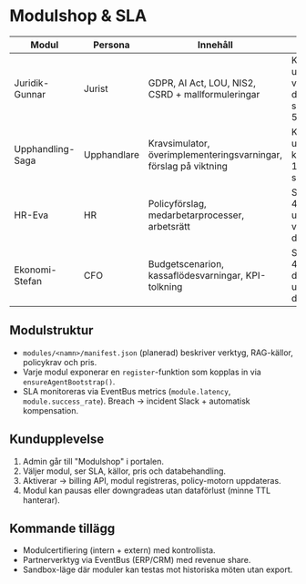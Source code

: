# Modulshop & SLA

| Modul | Persona | Innehåll | SLA | Prisidé |
| --- | --- | --- | --- | --- |
| Juridik-Gunnar | Jurist | GDPR, AI Act, LOU, NIS2, CSRD + mallformuleringar | Kräver uppdatering varje 30:e dag, svarstid < 5s | 1 990 kr/mån
| Upphandling-Saga | Upphandlare | Kravsimulator, överimplementeringsvarningar, förslag på viktning | Kravdiff under 10s, källor i 100% av svar | 2 490 kr/mån
| HR-Eva | HR | Policyförslag, medarbetarprocesser, arbetsrätt | Svarstid < 4s, uppdatering varje 60:e dag | 1 490 kr/mån
| Ekonomi-Stefan | CFO | Budgetscenarion, kassaflödesvarningar, KPI-tolkning | Svarstid < 4s, datakälla uppdateras dagligen | 1 490 kr/mån

## Modulstruktur
- `modules/<namn>/manifest.json` (planerad) beskriver verktyg, RAG-källor, policykrav och pris.
- Varje modul exponerar en `register`-funktion som kopplas in via `ensureAgentBootstrap()`.
- SLA monitoreras via EventBus metrics (`module.latency`, `module.success_rate`). Breach -> incident Slack + automatisk kompensation.

## Kundupplevelse
1. Admin går till "Modulshop" i portalen.
2. Väljer modul, ser SLA, källor, pris och databehandling.
3. Aktiverar -> billing API, modul registreras, policy-motorn uppdateras.
4. Modul kan pausas eller downgradeas utan dataförlust (minne TTL hanterar).

## Kommande tillägg
- Modulcertifiering (intern + extern) med kontrollista.
- Partnerverktyg via EventBus (ERP/CRM) med revenue share.
- Sandbox-läge där moduler kan testas mot historiska möten utan export.
